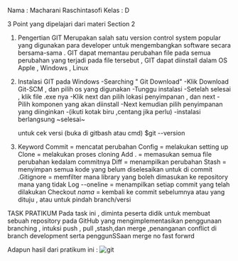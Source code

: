 Nama : Macharani Raschintasofi
Kelas : D

3 Point yang dipelajari dari materi Section 2

1. Pengertian GIT
   Merupakan salah satu version control system popular yang digunakan para developer untuk mengembangkan software secara bersama-sama . GIT dapat memantau perubahan file pada semua perubahan yang terjadi pada file tersebut , GIT dapat diinstall dalam OS Apple , Windows , Linux

2. Instalasi GIT pada Windows
   -Searching " Git Download"
   -Klik Download Git-SCM , dan pilih os yang digunakan
   -Tunggu instalasi
   -Setelah selesai , klik file .exe nya
   -Klik next dan pilih lokasi penyimpanan , dan next
   -Pilih komponen yang akan diinstall
   -Next kemudian pilih penyimpanan yang diinginkan
   -(ikuti kotak biru ,centang jika perlu)
   -instalasi berlangsung ~selesai~

   untuk cek versi (buka di gitbash atau cmd)
   $git --version

3. Keyword
   Commit = mencatat perubahan
   Config = melakukan setting up
   Clone = melakukan proses cloning
   Add . = memasukan semua file perubahan kedalam commitnya
   Diff = menampilkan perubahan
   Stash = menyimpan semua kode yang belum diselesaikan untuk di commit
   .Gitignore = memfilter mana library yang boleh dimasukan ke repository mana yang tidak
   Log --oneline = menampilkan setiap commit yang telah dilakukan
   Checkout _nama_ = kembali ke commit sebelumnya atau yang dituju , atau untuk pindah branch/versi

TASK PRATIKUM
Pada task ini , diminta peserta didik untuk membuat sebuah repository pada GitHub yang mengimplementasikan penggunaan branching , intuksi push , pull ,stash,dan merge ,penanganan conflict di branch development serta penggunSSaan merge no fast forwrd

Adapun hasil dari pratikum ini :
![git](<./screenshots2/Screenshot(108).png>)
